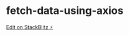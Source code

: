 # fetch-data-using-axios

[Edit on StackBlitz ⚡️](https://stackblitz.com/edit/fetch-data-using-axios)